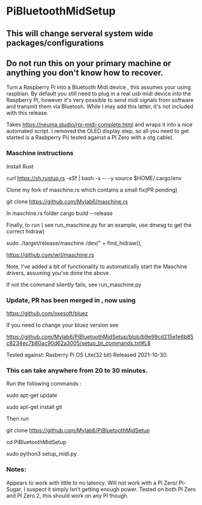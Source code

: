 # PiBluetoothMidSetup

## This will change serveral system wide packages/configurations 
## Do not run this on your primary machine or anything you don't know how to recover. 
Turn a Raspberry Pi into a Bluetooth Midi device , this assumes your using raspbian.
By default you still need to plug in a real usb midi device into the Raspberry PI, however it's very possible to send midi signals from software and transmit them via Bluetooh. While I may add this latter, it's not included with this release.  


Takes https://neuma.studio/rpi-midi-complete.html and wraps it into a nice automated script. 
I removed the OLED display step, so all you need to get started is a Rasbperry Pi( tested against a PI Zero with a otg cable). 

### Maschine instructions 


Install Rust 


curl https://sh.rustup.rs -sSf | bash -s -- -y
source $HOME/.cargo/env

Clone my fork of maschine.rs which contains a small fix(PR pending)


git clone https://github.com/Mylab6/maschine.rs

In maschine.rs folder 
cargo build --release

Finally, to run ( see run_maschine.py for an example, use dmesg to get the correct hidraw) 

sudo ./target/release/maschine /dev/" + find_hidraw(),




https://github.com/wrl/maschine.rs

Note, I've added a bit of functionality to automatically start the Maschine drivers, assuming you've done the above. 

If not the command silently fails, see run_maschine.py

### Update, PR has been merged in , now using 
https://github.com/oxesoft/bluez

If you need to change your bluez version see 


https://github.com/Mylab6/PiBluetoothMidSetup/blob/b9e99cd215e1e6b85c8234ec7b80ac90d62a3005/setup_bt_commands.txt#L8


Tested against:
Rasberry Pi OS Lite(32 bit)
Released 2021-10-30.

### This can take anywhere from 20 to 30 minutes.

Run the following commands : 

sudo apt-get update


sudo apt-get install  git


Then run 

git clone https://github.com/Mylab6/PiBluetoothMidSetup

cd PiBluetoothMidSetup


sudo python3 setup_midi.py


### Notes: 

Appears to work with little to no latency. Will not work with a PI Zero/ Pi-Sugar, I suspect it simply isn’t getting enough power.  Tested on both PI Zero and PI Zero 2, this should work on any PI though. 


